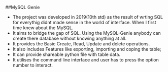 ##MySQL Genie
- The project was developed in 2019(10th std) as the result of wrting SQL for everythig didnt made sense in the world of interface. When I first time knew about the MySQL.
- It aims to bridge the gap of SQL. Using the MySQL-Genie anybody can create there database without knowing anything at all.
- It provides the Basic Create, Read, Update and delete operations.
- It also includes Features like exporting, importing and coping the table;
- It can provide shareable python file with table data.
- It utilises the command line interface and user has to press the option number to interact.
